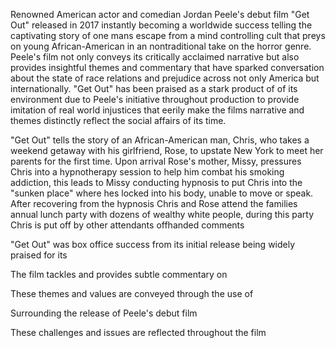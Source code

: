 
Renowned American actor and comedian Jordan Peele's debut film "Get Out" released in 2017 instantly becoming a worldwide success telling the captivating story of one mans escape from a mind controlling cult that preys on young African-American in an nontraditional take on the horror genre. Peele's film not only conveys its critically acclaimed narrative but also provides insightful themes and commentary that have sparked conversation about the state of race relations and prejudice across not only America but internationally. "Get Out" has been praised as a stark product of of its environment due to Peele's initiative throughout production to provide imitation of real world injustices that eerily make the films narrative and themes distinctly reflect the social affairs of its time.

"Get Out" tells the story of an African-American man, Chris, who takes a weekend getaway with his girlfriend, Rose, to upstate New York to meet her parents for the first time. Upon arrival Rose's mother, Missy, pressures Chris into a hypnotherapy session to help him combat his smoking addiction, this leads to Missy conducting hypnosis to put Chris into the "sunken place" where hes locked into his body, unable to move or speak. After recovering from the hypnosis Chris and Rose attend the families annual lunch party with dozens of wealthy white people, during this party Chris is put off by other attendants offhanded comments 

"Get Out" was box office success from its initial release being widely praised for its

The film tackles and provides subtle commentary on

These themes and values are conveyed through the use of 

Surrounding the release of Peele's debut film

These challenges and issues are reflected throughout the film 